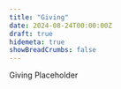 ```yaml
---
title: "Giving"
date: 2024-08-24T00:00:00Z
draft: true
hidemeta: true
showBreadCrumbs: false
---
```


Giving Placeholder
